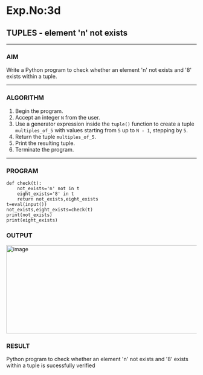 # Exp.No:3d  
## TUPLES - element 'n'  not exists

---

### AIM  
Write a Python program to check whether an element 'n'  not exists and '8' exists within a tuple.


---

### ALGORITHM

1. Begin the program.  
2. Accept an integer `N` from the user.  
3. Use a generator expression inside the `tuple()` function to create a tuple `multiples_of_5` with values starting from `5` up to `N - 1`, stepping by `5`.  
4. Return the tuple `multiples_of_5`.  
5. Print the resulting tuple.  
6. Terminate the program.

---

### PROGRAM

```
def check(t):
    not_exists='n' not in t
    eight_exists='8' in t
    return not_exists,eight_exists
t=eval(input())
not_exists,eight_exists=check(t)
print(not_exists)
print(eight_exists)

```

### OUTPUT

<img width="742" height="234" alt="image" src="https://github.com/user-attachments/assets/7b73829a-2db2-4434-83be-727c1497be83" />


### RESULT

Python program to check whether an element 'n'  not exists and '8' exists within a tuple is sucessfully verified
